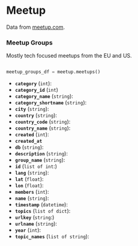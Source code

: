 # Meetup

Data from [meetup.com](https://meetup.com). 

### Meetup Groups

Mostly tech focused meetups from the EU and US.

```python from igl_data.data import meetup

meetup_groups_df = meetup.meetups()
```

- **`category`** (`int`):
- **`category_id`** (`int`)
- **`category_name`** (`string`):
- **`category_shortname`** (`string`):
- **`city`** (`string`):
- **`country`** (`string`):
- **`country_code`** (`string`):
- **`country_name`** (`string`):
- **`created`** (`int`):
- **`created_at`**
- **`db`** (`string`):
- **`description`** (`string`):
- **`group_name`** (`string`):
- **`id`** (`list of int`:)
- **`lang`** (`string`):
- **`lat`** (`float`):
- **`lon`** (`float`):
- **`members`** (`int`):
- **`name`** (`string`):
- **`timestamp`** (`datetime`):
- **`topics`** (`list of dict`):
- **`urlkey`** (`string`:)
- **`urlname`** (`string`):
- **`year`** (`int`):
- **`topic_names`** (`list of string`):
